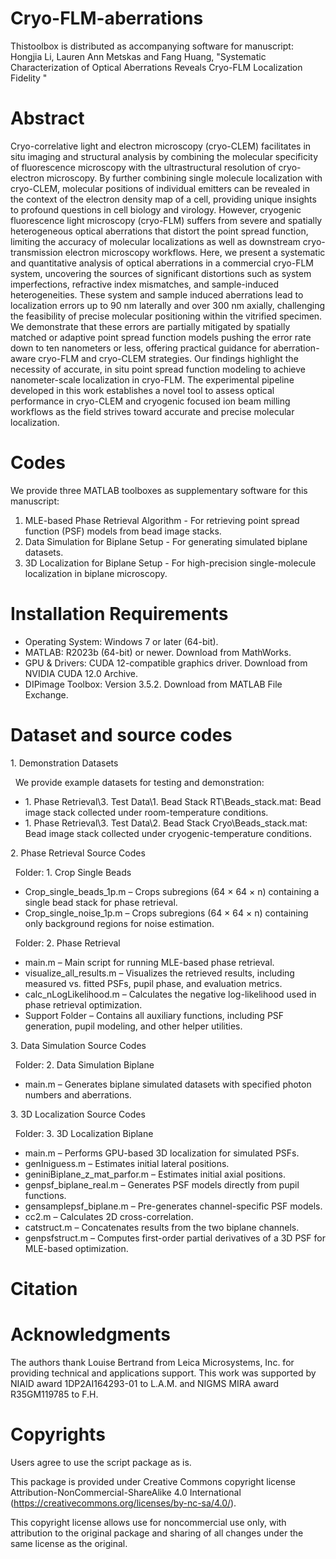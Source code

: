 # Cryo-FLM-aberrations

Thistoolbox is distributed as accompanying software for manuscript: Hongjia Li, Lauren Ann Metskas and Fang Huang, "Systematic Characterization of Optical Aberrations Reveals Cryo-FLM Localization Fidelity "



# Abstract

Cryo-correlative light and electron microscopy (cryo-CLEM) facilitates in situ imaging and structural analysis by combining the molecular specificity of fluorescence microscopy with the ultrastructural resolution of cryo-electron microscopy. By further combining single molecule localization with cryo-CLEM, molecular positions of individual emitters can be revealed in the context of the electron density map of a cell, providing unique insights to profound questions in cell biology and virology. However, cryogenic fluorescence light microscopy (cryo-FLM) suffers from severe and spatially heterogeneous optical aberrations that distort the point spread function, limiting the accuracy of molecular localizations as well as downstream cryo-transmission electron microscopy workflows. Here, we present a systematic and quantitative analysis of optical aberrations in a commercial cryo-FLM system, uncovering the sources of significant distortions such as system imperfections, refractive index mismatches, and sample-induced heterogeneities. These system and sample induced aberrations lead to localization errors up to 90 nm laterally and over 300 nm axially, challenging the feasibility of precise molecular positioning within the vitrified specimen. We demonstrate that these errors are partially mitigated by spatially matched or adaptive point spread function models pushing the error rate down to ten nanometers or less, offering practical guidance for aberration-aware cryo-FLM and cryo-CLEM strategies. Our findings highlight the necessity of accurate, in situ point spread function modeling to achieve nanometer-scale localization in cryo-FLM. The experimental pipeline developed in this work establishes a novel tool to assess optical performance in cryo-CLEM and cryogenic focused ion beam milling workflows as the field strives toward accurate and precise molecular localization.



# Codes

We provide three MATLAB toolboxes as supplementary software for this manuscript:

1. MLE-based Phase Retrieval Algorithm - For retrieving point spread function (PSF) models from bead image stacks.
2. Data Simulation for Biplane Setup - For generating simulated biplane datasets.
3. 3D Localization for Biplane Setup - For high-precision single-molecule localization in biplane microscopy.



# Installation Requirements

* Operating System: Windows 7 or later (64-bit).
* MATLAB: R2023b (64-bit) or newer. Download from MathWorks.
* GPU \& Drivers: CUDA 12-compatible graphics driver. Download from NVIDIA CUDA 12.0 Archive.
* DIPimage Toolbox: Version 3.5.2. Download from MATLAB File Exchange.



# Dataset and source codes

1\. Demonstration Datasets

   We provide example datasets for testing and demonstration:

* 1\. Phase Retrieval\\3. Test Data\\1. Bead Stack RT\\Beads\_stack.mat: Bead image stack collected under room-temperature conditions.
* 1\. Phase Retrieval\\3. Test Data\\2. Bead Stack Cryo\\Beads\_stack.mat: Bead image stack collected under cryogenic-temperature conditions.



2\. Phase Retrieval Source Codes

   Folder: 1. Crop Single Beads

* Crop\_single\_beads\_1p.m – Crops subregions (64 × 64 × n) containing a single bead stack for phase retrieval.
* Crop\_single\_noise\_1p.m – Crops subregions (64 × 64 × n) containing only background regions for noise estimation.

   Folder: 2. Phase Retrieval

* main.m – Main script for running MLE-based phase retrieval.
* visualize\_all\_results.m – Visualizes the retrieved results, including measured vs. fitted PSFs, pupil phase, and evaluation metrics.
* calc\_nLogLikelihood.m – Calculates the negative log-likelihood used in phase retrieval optimization.
* Support Folder – Contains all auxiliary functions, including PSF generation, pupil modeling, and other helper utilities.



3\. Data Simulation Source Codes

   Folder: 2. Data Simulation Biplane

* main.m – Generates biplane simulated datasets with specified photon numbers and aberrations.



3\. 3D Localization Source Codes

   Folder: 3. 3D Localization Biplane

* main.m – Performs GPU-based 3D localization for simulated PSFs.
* genIniguess.m – Estimates initial lateral positions.
* geniniBiplane\_z\_mat\_parfor.m – Estimates initial axial positions.
* genpsf\_biplane\_real.m – Generates PSF models directly from pupil functions.
* gensamplepsf\_biplane.m – Pre-generates channel-specific PSF models.
* cc2.m – Calculates 2D cross-correlation.
* catstruct.m – Concatenates results from the two biplane channels.
* genpsfstruct.m – Computes first-order partial derivatives of a 3D PSF for MLE-based optimization.



# Citation



# Acknowledgments

The authors thank Louise Bertrand from Leica Microsystems, Inc. for providing technical and applications support. This work was supported by NIAID award 1DP2AI164293-01 to L.A.M. and NIGMS MIRA award R35GM119785 to F.H.

# Copyrights
Users agree to use the script package as is.

This package is provided under Creative Commons copyright license Attribution-NonCommercial-ShareAlike 4.0 International (https://creativecommons.org/licenses/by-nc-sa/4.0/).

This copyright license allows use for noncommercial use only, with attribution to the original package and sharing of all changes under the same license as the original. 
